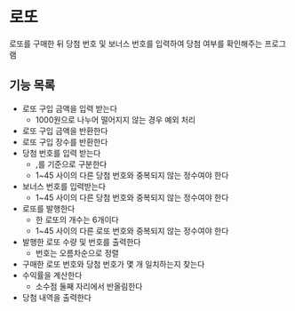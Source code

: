 # 로또
로또를 구매한 뒤 당첨 번호 및 보너스 번호를 입력하여 당첨 여부를 확인해주는 프로그램

## 기능 목록
* 로또 구입 금액을 입력 받는다
  - 1000원으로 나누어 떨어지지 않는 경우 예외 처리
* 로또 구입 금액을 반환한다
* 로또 구입 장수를 반환한다
* 당첨 번호를 입력 받는다
  - ,를 기준으로 구분한다
  - 1~45 사이의 다른 당첨 번호와 중복되지 않는 정수여야 한다
* 보너스 번호를 입력받는다
  - 1~45 사이의 다른 당첨 번호와 중복되지 않는 정수여야 한다
* 로또를 발행한다
  - 한 로또의 개수는 6개이다
  - 1~45 사이의 다른 로또 번호와 중복되지 않는 정수여야 한다
* 발행한 로또 수량 및 번호를 출력한다
  - 번호는 오름차순으로 정렬
* 구매한 로또 번호와 당첨 번호가 몇 개 일치하는지 찾는다
* 수익률을 계산한다
  - 소수점 둘째 자리에서 반올림한다
* 당첨 내역을 출력한다
